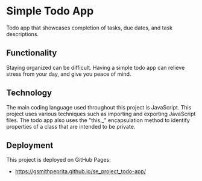 # Simple Todo App

Todo app that showcases completion of tasks, due dates, and task descriptions.

## Functionality

Staying organized can be difficult. Having a simple todo app can relieve stress from your day, and give you peace of mind.

## Technology

The main coding language used throughout this project is JavaScript. This project uses various techniques such as importing and exporting JavaScript files. The todo app also uses the "this.\_" encapsulation method to identify properties of a class that are intended to be private.

## Deployment

This project is deployed on GitHub Pages:

- https://gsmithpeprita.github.io/se_project_todo-app/
